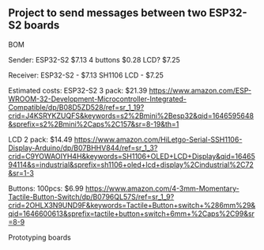 ## Project to send messages between two ESP32-S2 boards

BOM

Sender:
ESP32-S2    $7.13
4 buttons   $0.28
LCD?        $7.25

Receiver:
ESP32-S2 - $7.13
SH1106 LCD - $7.25


Estimated costs:
ESP32-S2 3 pack: $21.39
https://www.amazon.com/ESP-WROOM-32-Development-Microcontroller-Integrated-Compatible/dp/B08D5ZD528/ref=sr_1_19?crid=J4KSRYKZUQFS&keywords=s2%2Bmini%2Besp32&qid=1646595648&sprefix=s2%2Bmini%2Caps%2C157&sr=8-19&th=1


LCD 2 pack: $14.49
https://www.amazon.com/HiLetgo-Serial-SSH1106-Display-Arduino/dp/B07BHHV844/ref=sr_1_3?crid=C9YOWAOIYH4H&keywords=SH1106+OLED+LCD+Display&qid=1646594114&s=industrial&sprefix=sh1106+oled+lcd+display%2Cindustrial%2C72&sr=1-3

Buttons:
100pcs: $6.99
https://www.amazon.com/4-3mm-Momentary-Tactile-Button-Switch/dp/B0796QL57S/ref=sr_1_9?crid=2OHLX3N9UND9F&keywords=Tactile+Button+switch+%286mm%29&qid=1646600613&sprefix=tactile+button+switch+6mm+%2Caps%2C99&sr=8-9

Prototyping boards
